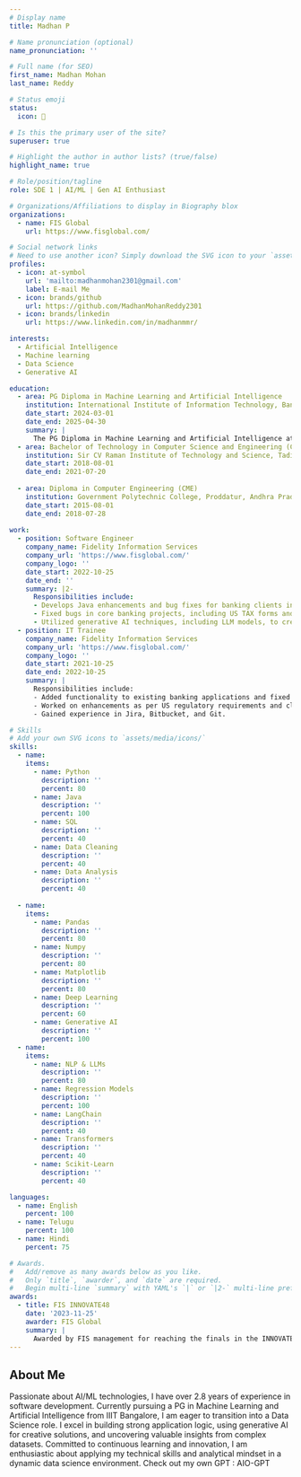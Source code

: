 ```yaml
---
# Display name
title: Madhan P

# Name pronunciation (optional)
name_pronunciation: ''

# Full name (for SEO)
first_name: Madhan Mohan 
last_name: Reddy

# Status emoji
status:
  icon: 🧠

# Is this the primary user of the site?
superuser: true

# Highlight the author in author lists? (true/false)
highlight_name: true

# Role/position/tagline
role: SDE 1 | AI/ML | Gen AI Enthusiast

# Organizations/Affiliations to display in Biography blox
organizations:
  - name: FIS Global
    url: https://www.fisglobal.com/

# Social network links
# Need to use another icon? Simply download the SVG icon to your `assets/media/icons/` folder.
profiles:
  - icon: at-symbol
    url: 'mailto:madhanmohan2301@gmail.com'
    label: E-mail Me
  - icon: brands/github
    url: https://github.com/MadhanMohanReddy2301
  - icon: brands/linkedin
    url: https://www.linkedin.com/in/madhanmmr/

interests:
  - Artificial Intelligence
  - Machine learning
  - Data Science
  - Generative AI

education:
  - area: PG Diploma in Machine Learning and Artificial Intelligence
    institution: International Institute of Information Technology, Bangalore
    date_start: 2024-03-01
    date_end: 2025-04-30
    summary: |
      The PG Diploma in Machine Learning and Artificial Intelligence at IIIT-Bangalore offers a rigorous curriculum covering algorithms, deep learning, and NLP. With a focus on practical applications and industry relevance, students gain hands-on experience through projects and a capstone. Faculty expertise and career support enhance readiness for roles in data science and AI.
  - area: Bachelor of Technology in Computer Science and Engineering (CSE)
    institution: Sir CV Raman Institute of Technology and Science, Tadipatri, Andhra Pradesh
    date_start: 2018-08-01
    date_end: 2021-07-20
    
  - area: Diploma in Computer Engineering (CME)
    institution: Government Polytechnic College, Proddatur, Andhra Pradesh
    date_start: 2015-08-01
    date_end: 2018-07-28
   
work:
  - position: Software Engineer
    company_name: Fidelity Information Services 
    company_url: 'https://www.fisglobal.com/'
    company_logo: ''
    date_start: 2022-10-25
    date_end: ''
    summary: |2-
      Responsibilities include:
      - Develops Java enhancements and bug fixes for banking clients in North America, taking ownership of tasks and coordinating with BA and QA teams to resolve defects.
      - Fixed bugs in core banking projects, including US TAX forms and retirement plans.
      - Utilized generative AI techniques, including LLM models, to create innovative prototypes and solutions in the Innovation event.
  - position: IT Trainee
    company_name: Fidelity Information Services 
    company_url: 'https://www.fisglobal.com/'
    company_logo: ''
    date_start: 2021-10-25
    date_end: 2022-10-25
    summary: |
      Responsibilities include:
      - Added functionality to existing banking applications and fixed bugs reported by JIRA tickets.
      - Worked on enhancements as per US regulatory requirements and client-reported issues.
      - Gained experience in Jira, Bitbucket, and Git.

# Skills
# Add your own SVG icons to `assets/media/icons/`
skills:
  - name: 
    items:
      - name: Python
        description: ''
        percent: 80
      - name: Java
        description: ''
        percent: 100
      - name: SQL
        description: ''
        percent: 40
      - name: Data Cleaning
        description: ''
        percent: 40
      - name: Data Analysis
        description: ''
        percent: 40
        
  - name: 
    items:
      - name: Pandas
        description: ''
        percent: 80
      - name: Numpy
        description: ''
        percent: 80
      - name: Matplotlib
        description: ''
        percent: 80
      - name: Deep Learning
        description: ''
        percent: 60
      - name: Generative AI
        description: ''
        percent: 100
  - name: 
    items:
      - name: NLP & LLMs
        description: ''
        percent: 80
      - name: Regression Models
        description: ''
        percent: 100
      - name: LangChain
        description: ''
        percent: 40
      - name: Transformers
        description: ''
        percent: 40
      - name: Scikit-Learn
        description: ''
        percent: 40

languages:
  - name: English
    percent: 100
  - name: Telugu
    percent: 100
  - name: Hindi
    percent: 75

# Awards.
#   Add/remove as many awards below as you like.
#   Only `title`, `awarder`, and `date` are required.
#   Begin multi-line `summary` with YAML's `|` or `|2-` multi-line prefix and indent 2 spaces below.
awards:
  - title: FIS INNOVATE48
    date: '2023-11-25'
    awarder: FIS Global
    summary: |
      Awarded by FIS management for reaching the finals in the INNOVATE48 event and recognized for outstanding contributions to automation.
---
```

## About Me

Passionate about AI/ML technologies, I have over 2.8 years of experience in software development. Currently pursuing a PG in Machine Learning and Artificial Intelligence from IIIT Bangalore, I am eager to transition into a Data Science role. I excel in building strong application logic, using generative AI for creative solutions, and uncovering valuable insights from complex datasets. Committed to continuous learning and innovation, I am enthusiastic about applying my technical skills and analytical mindset in a dynamic data science environment. Check out my own GPT : AIO-GPT
